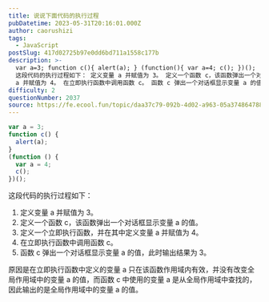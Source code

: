 ```yaml
---
title: 说说下面代码的执行过程
pubDatetime: 2023-05-31T20:16:01.000Z
author: caorushizi
tags:
  - JavaScript
postSlug: 417d02725b97e0dd6bd711a1558c177b
description: >-
  var a=3; function c(){ alert(a); } (function(){ var a=4; c(); })();
  这段代码的执行过程如下： 定义变量 a 并赋值为 3。 定义一个函数 c，该函数弹出一个对话框显示变量 a 的值。 定义一个立即执行函数，并在其中定义变量
  a 并赋值为 4。 在立即执行函数中调用函数 c。 函数 c 弹出一个对话框显示变量 a 的值，此时输出结果
difficulty: 2
questionNumber: 2037
source: https://fe.ecool.fun/topic/daa37c79-092b-4d02-a963-05a374864788
---
```


```js
var a = 3;
function c() {
  alert(a);
}
(function () {
  var a = 4;
  c();
})();
```

这段代码的执行过程如下：

1. 定义变量 a 并赋值为 3。
2. 定义一个函数 c，该函数弹出一个对话框显示变量 a 的值。
3. 定义一个立即执行函数，并在其中定义变量 a 并赋值为 4。
4. 在立即执行函数中调用函数 c。
5. 函数 c 弹出一个对话框显示变量 a 的值，此时输出结果为 3。

原因是在立即执行函数中定义的变量 a 只在该函数作用域内有效，并没有改变全局作用域中的变量 a 的值，而函数 c 中使用的变量 a 是从全局作用域中查找的，因此输出的是全局作用域中的变量 a 的值。
